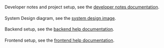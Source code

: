 Developer notes and project setup, see the [developer notes documentation](DeveloperNotes.md).
####
System Design diagram, see the [system design image](system-design.png).
####
Backend setup, see the [backend help documentation](./musicapp-backend/README.md).
####
Frontend setup, see the [frontend help documentation](./musicapp-frontend/README.md).